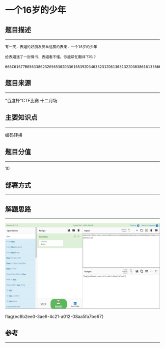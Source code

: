 # 一个16岁的少年

## 题目描述
---
```
有一天，表姐的好朋友贝丝远房的表亲，一个16岁的少年

给表姐递了一封情书，表姐看不懂，你能帮忙翻译下吗？

666C61677B65633862326565302D336165392D346332312D613031322D3038616135666137626536377D
```

## 题目来源
---
“百度杯”CTF比赛 十二月场

## 主要知识点
---
编码转换

## 题目分值
---
10

## 部署方式
---


## 解题思路
---
![](images/ctf-2021-06-05-22-58-53.png)

flag{ec8b2ee0-3ae9-4c21-a012-08aa5fa7be67}

## 参考
---
